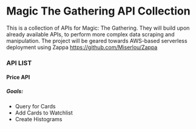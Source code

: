 # Magic The Gathering API Collection

This is a collection of APIs for Magic: The Gathering. They will build upon already available APIs, to perform more complex data scraping and manipulation. The project will be geared towards AWS-based serverless deployment using Zappa <https://github.com/Miserlou/Zappa>
### API LIST
#### Price API
##### Goals:
- Query for Cards
- Add Cards to Watchlist
- Create Histograms
